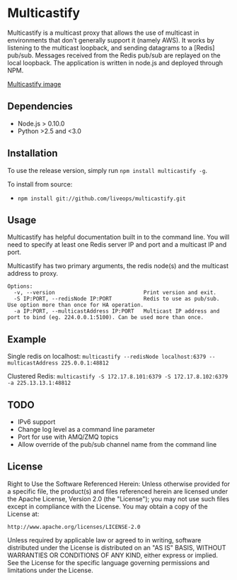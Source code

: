 Multicastify
============

Multicastify is a multicast proxy that allows the use of multicast in environments that don't generally support it (namely AWS). It works by listening to the multicast loopback, and sending datagrams to a [Redis] pub/sub. Messages received from the Redis pub/sub are replayed on the local loopback. The application is written in node.js and deployed through NPM.

[Multicastify image](docs/multicastify.png)

Dependencies
------------
 * Node.js > 0.10.0
 * Python \>2.5 and \<3.0

Installation
------------
To use the release version, simply run `npm install multicastify -g`. 

To install from source:
 * `npm install git://github.com/liveops/multicastify.git`

Usage
-----
Multicastify has helpful documentation built in to the command line. You will need to specify at least one Redis server IP and port and a multicast IP and port.

Multicastify has two primary arguments, the redis node(s) and the multicast address to proxy.

    Options:
      -v, --version                            Print version and exit.
      -S IP:PORT, --redisNode IP:PORT          Redis to use as pub/sub. Use option more than once for HA operation.
      -a IP:PORT, --multicastAddress IP:PORT   Multicast IP address and port to bind (eg. 224.0.0.1:5100). Can be used more than once.

Example
-------
Single redis on localhost:
    `multicastify --redisNode localhost:6379 --multicastAddress 225.0.0.1:48812`

Clustered Redis:
    `multicastify -S 172.17.8.101:6379 -S 172.17.8.102:6379 -a 225.13.13.1:48812`

TODO
----
 * IPv6 support
 * Change log level as a command line parameter 
 * Port for use with AMQ/ZMQ topics
 * Allow override of the pub/sub channel name from the command line

License
-------
Right to Use the Software Referenced Herein: Unless otherwise provided for a specific file, the product(s) and files referenced herein are licensed under the Apache License, Version 2.0 (the "License"); you may not use such files except in compliance with the License. You may obtain a copy of the License at:

    http://www.apache.org/licenses/LICENSE-2.0

Unless required by applicable law or agreed to in writing, software distributed under the License is distributed on an "AS IS" BASIS, WITHOUT WARRANTIES OR CONDITIONS OF ANY KIND, either express or implied. See the License for the specific language governing permissions and limitations under the License.

